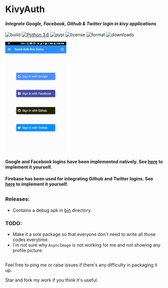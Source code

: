 # KivyAuth
#### *Integrate Google, Facebook, Github &amp; Twitter login in kivy applications*
![build](https://travis-ci.org/shashi278/social-auth-kivy.svg?branch=master) [![Python 3.6](https://img.shields.io/pypi/pyversions/kivymd)](https://www.python.org/downloads/release/python-360/) ![pypi](https://img.shields.io/pypi/v/kivyauth) ![license](https://img.shields.io/pypi/l/kivyauth) ![format](https://img.shields.io/pypi/format/kivyauth) ![downloads](https://img.shields.io/pypi/dm/kivyauth) 

![demo.gif](demo/demo.gif)

###
#### Google and Facebook logins have been implemented natively. See [here](docs/integrate-google-facebook-login.md) to implement it yourself.
#### Firebase has been used for integrating Github and Twitter logins. See [here](docs/integrate-firebase-auth.md) to implement it yourself.

##
### Releases:
* Contains a debug apk in [bin](https://github.com/shashi278/social-auth-kivy/tree/master/bin) directory.

### TODO:
* Make it a sole package so that everyone don't need to write all those codes everytime. 
* I'm not sure why `AsyncImage` is not working for me and not showing any profile picture.

##
Feel free to ping me or raise issues if there's any difficulty in packaging it up.

Star and fork my work if you think it's useful.

